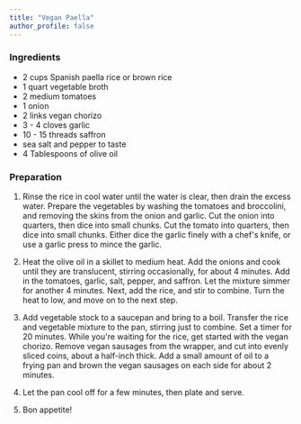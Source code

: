 ```yaml
---
title: "Vegan Paella"
author_profile: false
---
```

### Ingredients
- 2 cups Spanish paella rice or brown rice
- 1 quart vegetable broth
- 2 medium tomatoes
- 1 onion
- 2 links vegan chorizo
- 3 - 4 cloves garlic
- 10 - 15 threads saffron
- sea salt and pepper to taste
- 4 Tablespoons of olive oil

### Preparation

1. Rinse the rice in cool water until the water is clear, then drain the excess water. Prepare the vegetables by washing the tomatoes and broccolini, and removing the skins from the onion and garlic. Cut the onion into quarters, then dice into small chunks. Cut the tomato into quarters, then dice into small chunks. Either dice the garlic finely with a chef's knife, or use a garlic press to mince the garlic.

2. Heat the olive oil in a skillet to medium heat. Add the onions and cook until they are translucent, stirring occasionally, for about 4 minutes. Add in the tomatoes, garlic, salt, pepper, and saffron. Let the mixture simmer for another 4 minutes. Next, add the rice, and stir to combine. Turn the heat to low, and move on to the next step.

3. Add vegetable stock to a saucepan and bring to a boil. Transfer the rice and vegetable mixture to the pan, stirring just to combine. Set a timer for 20 minutes. While you're waiting for the rice, get started with the vegan chorizo. Remove vegan sausages from the wrapper, and cut into evenly sliced coins, about a half-inch thick. Add a small amount of oil to a frying pan and brown the vegan sausages on each side for about 2 minutes.

4. Let the pan cool off for a few minutes, then plate and serve.

5. Bon appetite!
